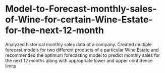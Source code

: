 # Model-to-Forecast-monthly-sales-of-Wine-for-certain-Wine-Estate-for-the-next-12-month
Analyzed historical monthly sales data of a company. Created multiple forecast models for two different products of a particular Wine Estate and recommended the optimum forecasting model to predict monthly sales for the next 12 months along with appropriate lower and upper confidence limits
